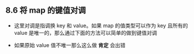 ## 8.6 将 map 的键值对调
* 这里对调是指调换 key 和 value。如果 map 的值类型可以作为 key 且所有的 value 是唯一的，那么通过下面的方法可以简单的做到键值对调

* 如果原始 value 值不唯一那么这么做 **肯定** 会出错